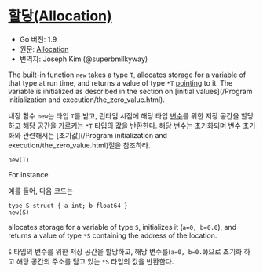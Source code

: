 # [할당(Allocation)](#allocation)

* Go 버전: 1.9
* 원문: [Allocation](https://golang.org/ref/spec#Allocation)
* 번역자: Joseph Kim (@superbmilkyway)

The built-in function `new` takes a type `T`, allocates storage for a [variable](/Variables/) of that type at run time, and returns a value of type `*T` [pointing](/Types/pointer_types.html) to it. The variable is initialized as described in the section on [initial values](/Program initialization and execution/the_zero_value.html).

내장 함수 `new`는 타입 `T`를 받고, 런타임 시점에 해당 타입 [변수](/Variables/)를 위한 저장 공간을 할당하고 해당 공간을 [가르키는](/Types/pointer_types.html) `*T` 타입의 값을 반환한다. 해당 변수는 초기화되며 변수 초기화와 관련해서는 [초기값](/Program initialization and execution/the_zero_value.html)절을 참조하라.

```golng
new(T)
```

For instance

예를 들어, 다음 코드는

```golang
type S struct { a int; b float64 }
new(S)
```

allocates storage for a variable of type `S`, initializes it (`a=0, b=0.0`), and returns a value of type `*S` containing the address of the location.

`S` 타입의 변수를 위한 저장 공간을 할당하고, 해당 변수를(`a=0, b=0.0`)으로 초기화 하고 해당 공간의 주소를 담고 있는 `*S` 타입의 값을 반환한다.